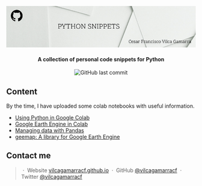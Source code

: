 <p align='center'>
   <img src="Python_snippets_logo.jpg" alt="Python Snippets Logo"/>
</p>

<h4 align="center"> A collection of personal code snippets for Python</h4>

<p align='center'>
   <img src="https://img.shields.io/github/last-commit/vilcagamarracf/Python_Snippets?style=flat-square" alt="GitHub last commit"/>
</p>


## Content

By the time, I have uploaded some colab notebooks with useful information.  

- [Using Python in Google Colab](https://colab.research.google.com/github/vilcagamarracf/Python_Snippets/blob/main/Snippets/Snippets_Colab.ipynb)
- [Google Earth Engine in Colab](https://colab.research.google.com/github/vilcagamarracf/Python_Snippets/blob/main/Snippets/Snippets_GEE.ipynb)
- [Managing data with Pandas](https://colab.research.google.com/github/vilcagamarracf/Python_Snippets/blob/main/Snippets/Snippets_Pandas.ipynb)
- [geemap: A library for Google Earth Engine](https://colab.research.google.com/github/vilcagamarracf/Python_Snippets/blob/main/Snippets/Snippets_geemap.ipynb)

## Contact me

> &nbsp;&middot;&nbsp; Website [vilcagamarracf.github.io](https://vilcagamarracf.github.io/) &nbsp;&middot;&nbsp;
> GitHub [@vilcagamarracf](https://github.com/vilcagamarracf) &nbsp;&middot;&nbsp;
> Twitter [@vilcagamarracf](https://twitter.com/vilcagamarracf)

